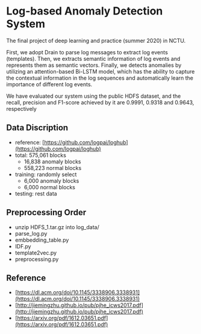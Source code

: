# Log-based Anomaly Detection System
The final project of deep learning and practice (summer 2020) in NCTU.

First, we adopt Drain to parse log messages to extract log events (templates).
Then, we extracts semantic information of log events and represents them as semantic vectors.
Finally, we detects anomalies by utilizing an attention-based Bi-LSTM model, which has the ability to capture the contextual
information in the log sequences and automatically learn the importance of different log events.

We have evaluated our system using the public HDFS dataset, and the
recall, precision and F1-score achieved by it are 0.9991, 0.9318 and 0.9643, respectively

## Data Discription
* reference: [https://github.com/logpai/loghub](https://github.com/logpai/loghub)
* total: 575,061 blocks
    - 16,838 anomaly blocks
    - 558,223 normal blocks
* training: randomly select
    - 6,000 anomaly blocks
    - 6,000 normal blocks
* testing: rest data

## Preprocessing Order
* unzip HDFS_1.tar.gz into log_data/
* parse_log.py
* embbedding_table.py
* IDF.py
* template2vec.py
* preprocessing.py

## Reference
* [https://dl.acm.org/doi/10.1145/3338906.3338931](https://dl.acm.org/doi/10.1145/3338906.3338931)
* [http://jiemingzhu.github.io/pub/pjhe_icws2017.pdf](http://jiemingzhu.github.io/pub/pjhe_icws2017.pdf)
* [https://arxiv.org/pdf/1612.03651.pdf](https://arxiv.org/pdf/1612.03651.pdf)

